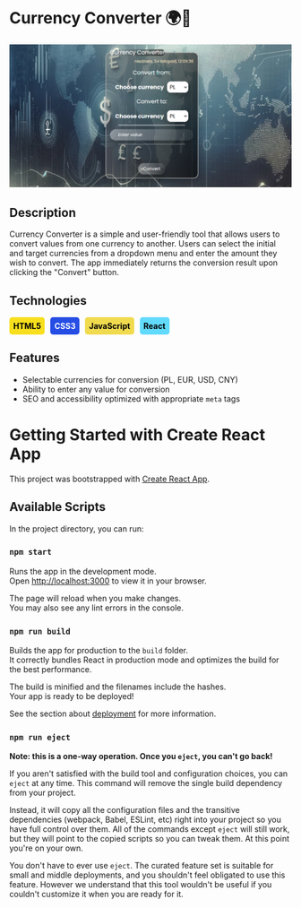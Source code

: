 # Currency Converter 🌍💱

<p>
   <img src='./src/images/currency_converter.png' alt='Currency Converter' width='600'/>
</p>
     
## Description
Currency Converter is a simple and user-friendly tool that allows users to convert values from one currency to another. Users can select the initial and target currencies from a dropdown menu and enter the amount they wish to convert. The app immediately returns the conversion result upon clicking the "Convert" button.

## Technologies
<div style="display: flex; gap: 10px;">
   <div style="background-color: #f7df1e; color: #000; padding: 7px; border-radius: 5px; font-weight: bold;">HTML5</div>
   <div style="background-color: #264de4; color: #fff; padding: 7px; border-radius: 5px; font-weight: bold;">CSS3</div>
   <div style="background-color: #f0db4f; color: #000; padding: 7px; border-radius: 5px; font-weight: bold;">JavaScript</div>
   <div style="background-color: #61dafb; color: #000; padding: 7px; border-radius: 5px; font-weight: bold;">React</div>
</div>

## Features
- Selectable currencies for conversion (PL, EUR, USD, CNY)
- Ability to enter any value for conversion
- SEO and accessibility optimized with appropriate `meta` tags

# Getting Started with Create React App

This project was bootstrapped with [Create React App](https://github.com/facebook/create-react-app).

## Available Scripts

In the project directory, you can run:

### `npm start`

Runs the app in the development mode.\
Open [http://localhost:3000](http://localhost:3000) to view it in your browser.

The page will reload when you make changes.\
You may also see any lint errors in the console.

### `npm run build`

Builds the app for production to the `build` folder.\
It correctly bundles React in production mode and optimizes the build for the best performance.

The build is minified and the filenames include the hashes.\
Your app is ready to be deployed!

See the section about [deployment](https://facebook.github.io/create-react-app/docs/deployment) for more information.

### `npm run eject`

**Note: this is a one-way operation. Once you `eject`, you can't go back!**

If you aren't satisfied with the build tool and configuration choices, you can `eject` at any time. This command will remove the single build dependency from your project.

Instead, it will copy all the configuration files and the transitive dependencies (webpack, Babel, ESLint, etc) right into your project so you have full control over them. All of the commands except `eject` will still work, but they will point to the copied scripts so you can tweak them. At this point you're on your own.

You don't have to ever use `eject`. The curated feature set is suitable for small and middle deployments, and you shouldn't feel obligated to use this feature. However we understand that this tool wouldn't be useful if you couldn't customize it when you are ready for it.